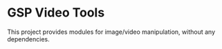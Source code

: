 GSP Video Tools
===============

This project provides [](GSP) modules for image/video manipulation, without any dependencies.

